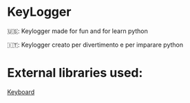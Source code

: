 # KeyLogger


🇺🇸: Keylogger made for fun and for learn python

🇮🇹: Keylogger creato per divertimento e per imparare python

# External libraries used:

[Keyboard](https://github.com/boppreh/keyboard)
